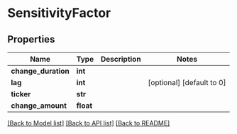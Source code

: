 # SensitivityFactor

## Properties
Name | Type | Description | Notes
------------ | ------------- | ------------- | -------------
**change_duration** | **int** |  | 
**lag** | **int** |  | [optional] [default to 0]
**ticker** | **str** |  | 
**change_amount** | **float** |  | 

[[Back to Model list]](../README.md#documentation-for-models) [[Back to API list]](../README.md#documentation-for-api-endpoints) [[Back to README]](../README.md)


